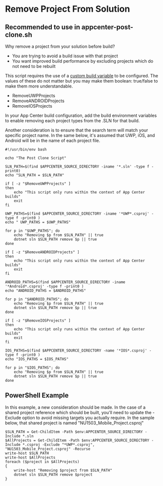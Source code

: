 # Remove Project From Solution
## Recommended to use in appcenter-post-clone.sh

Why remove a project from your solution before build?
* You are trying to avoid a build issue with that project
* You want improved build performance by excluding projects which do not need to be rebuilt

This script requires the use of a [custom build variable](https://docs.microsoft.com/en-us/appcenter/build/custom/variables/) to be configured. The values of these do not matter but you may make them boolean: true/false to make them more understandable. 

* RemoveUWPProjects
* RemoveANDROIDProjects
* RemoveIOSProjects

In your App Center build configuration, add the build environment variables to enable removing each project types from the .SLN for that build.

Another consideration is to ensure that the search term will match your specific project name. In the same below, it's assumed that UWP, iOS, and Android will be in the name of each project file. 


    #!/usr/bin/env bash

    echo "The Post Clone Script"

    SLN_PATH=$(find $APPCENTER_SOURCE_DIRECTORY -iname '*.sln' -type f -print0)
    echo "SLN_PATH = $SLN_PATH"

    if [ -z "$RemoveUWPProjects" ]
    then 
        echo "This script only runs within the context of App Center builds"
        exit
    fi

    UWP_PATHS=$(find $APPCENTER_SOURCE_DIRECTORY -iname '*UWP*.csproj' -type f -print0 )
    echo " UWP_PATHS = $UWP_PATHS"

    for p in "$UWP_PATHS"; do
        echo "Removing $p from $SLN_PATH" || true
        dotnet sln $SLN_PATH remove $p || true
    done

    if [ -z "$RemoveANDROIDProjects" ]
    then 
        echo "This script only runs within the context of App Center builds"
        exit
    fi

    ANDROID_PATHS=$(find $APPCENTER_SOURCE_DIRECTORY -iname '*Android*.csproj' -type f -print0 )
    echo "ANDROID_PATHS = $ANDROID_PATHS"

    for p in "$ANDROID_PATHS"; do
        echo "Removing $p from $SLN_PATH" || true
        dotnet sln $SLN_PATH remove $p || true
    done

    if [ -z "$RemoveIOSProjects" ]
    then 
        echo "This script only runs within the context of App Center builds"
        exit
    fi

    IOS_PATHS=$(find $APPCENTER_SOURCE_DIRECTORY -name '*IOS*.csproj' -type f -print0 )
    echo "IOS_PATHS = $IOS_PATHS"

    for p in "$IOS_PATHS"; do
        echo "Removing $p from $SLN_PATH" || true
        dotnet sln $SLN_PATH remove $p || true
    done


## PowerShell Example
In this example, a new consideration should be made. In the case of a shared project reference which should be built, you'll need to update the -Exclude option to avoid missing targets you actually require. In the sample below, that shared project is named "NU1503_Mobile_Project.csproj"

    $SLN_PATH = Get-ChildItem -Path $env:APPCENTER_SOURCE_DIRECTORY -Include *.sln 
    $AllProjects = Get-ChildItem -Path $env:APPCENTER_SOURCE_DIRECTORY -Include *.csproj -Exclude "*UWP*.csproj", "NU1503_Mobile_Project.csproj" -Recurse
    write-host $SLN_PATH
    write-host $AllProjects
    foreach ($project in $AllProjects)
    {
        write-host "Removing $project from $SLN_PATH"
        dotnet sln $SLN_PATH remove $project
    }